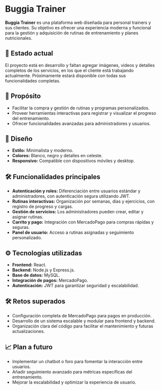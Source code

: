 # Buggia Trainer

**Buggia Trainer** es una plataforma web diseñada para personal trainers y sus clientes. Su objetivo es ofrecer una experiencia moderna y funcional para la gestión y adquisición de rutinas de entrenamiento y planes nutricionales.

## 🚧 Estado actual
El proyecto está en desarrollo y faltan agregar imágenes, videos y detalles completos de los servicios, en los que el cliente está trabajando actualmente. Próximamente estará disponible con todas sus funcionalidades completas.

## 🚀 Propósito
- Facilitar la compra y gestión de rutinas y programas personalizados.
- Proveer herramientas interactivas para registrar y visualizar el progreso del entrenamiento.
- Ofrecer funcionalidades avanzadas para administradores y usuarios.

## 🎨 Diseño
- **Estilo:** Minimalista y moderno.
- **Colores:** Blanco, negro y detalles en celeste.
- **Responsivo:** Compatible con dispositivos móviles y desktop.

## 🛠️ Funcionalidades principales
- **Autenticación y roles:** Diferenciación entre usuarios estándar y administradores, con autenticación segura utilizando JWT.
- **Rutinas interactivas:** Organización por semanas, días y ejercicios, con registro de progreso y cargas.
- **Gestión de servicios:** Los administradores pueden crear, editar y asignar rutinas.
- **Carrito y pago:** Integración con MercadoPago para compras rápidas y seguras.
- **Panel de usuario:** Acceso a rutinas asignadas y seguimiento personalizado.

## ⚙️ Tecnologías utilizadas
- **Frontend:** React.
- **Backend:** Node.js y Express.js.
- **Base de datos:** MySQL.
- **Integración de pagos:** MercadoPago.
- **Autenticación:** JWT para garantizar seguridad y escalabilidad.

## 🛠️ Retos superados
- Configuración completa de MercadoPago para pagos en producción.
- Desarrollo de un sistema escalable y modular para frontend y backend.
- Organización clara del código para facilitar el mantenimiento y futuras actualizaciones.

## 📈 Plan a futuro
- Implementar un chatbot o foro para fomentar la interacción entre usuarios.
- Añadir seguimiento avanzado para métricas específicas del entrenamiento.
- Mejorar la escalabilidad y optimizar la experiencia de usuario.




